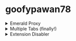 # goofypawan78

<details><summary>Emerald Proxy</summary>

https://doxr.soundcast.me/

https://schoolfootballteams.ctx.cl/

https://mathisforteachers.ctx.cl/

https://mathisforlosers.ctx.cl/

https://magicintheworld.ctx.cl/
</details>
<details><summary>Multiple Tabs (finally!)</summary>

https://osmium.ech0.dev
</details>
<details><summary>Extension Disabler</summary>
 1. Create a bookmark folder and paste the extension page [chrome-extension://EXTENSION ID/manifest.json] lots of times. (About 800 minimum is recommended assuming your Chromebook is average school quality) It is recommended that you add the extension page at the beginning of the folder. TUTORIAL FOR SETUP CAN BE FOUND HERE: https://youtu.be/PbJKadsZA3o

 2. Right click and open all in a new window.

 3. Close the window with all those tabs.
 
 4. Open the folder in a new window again, and Chrome should hang those tabs to take care of the old ones in the background that were just closed. (Equivalent to the duplicate tab step in Bypassi's method)

  https://insight.autumn.shekinahphotography.com/ 

 5. Flip the Allow access to file URLs switch in the extension settings and then you've bypassed the patch and the exploit is working.

 6. Close everything and you're good to go. If it didn't work, try adjusting the number of tabs being opened.

(credits to 3hk0 on github) 
</details>
